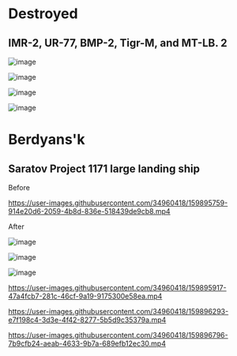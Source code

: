 
# Destroyed

## IMR-2, UR-77, BMP-2, Tigr-M, and MT-LB. 2

![image](https://user-images.githubusercontent.com/34960418/159899329-49bea8ce-1746-4950-b192-769167e1acb9.png)

![image](https://user-images.githubusercontent.com/34960418/159899351-59c5c1b4-2a05-42d0-b58a-42c6cc1328d5.png)

![image](https://user-images.githubusercontent.com/34960418/159899378-aa5e005b-bd94-4195-a133-6d9f7728facf.png)

![image](https://user-images.githubusercontent.com/34960418/159899399-fd985025-56dd-445a-a2e4-360fb6f0346b.png)






# Berdyans'k

## Saratov Project 1171 large landing ship

Before

https://user-images.githubusercontent.com/34960418/159895759-914e20d6-2059-4b8d-836e-518439de9cb8.mp4


After

![image](https://user-images.githubusercontent.com/34960418/159895827-9adcf1d7-35c7-4280-b4aa-a422fc2eca0c.png)

![image](https://user-images.githubusercontent.com/34960418/159896086-3855e8ed-421a-4752-aa53-153c0fe1a9cb.png)

![image](https://user-images.githubusercontent.com/34960418/159896190-364a3fb2-1113-43e5-978f-d55a86fafc9a.png)

https://user-images.githubusercontent.com/34960418/159895917-47a4fcb7-281c-46cf-9a19-9175300e58ea.mp4

https://user-images.githubusercontent.com/34960418/159896293-e7f198c4-3d3e-4f42-8277-5b5d9c35379a.mp4

https://user-images.githubusercontent.com/34960418/159896796-7b9cfb24-aeab-4633-9b7a-689efb12ec30.mp4

